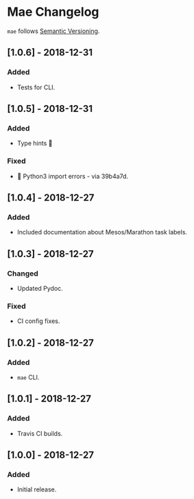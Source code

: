 # Mae Changelog

`mae` follows [Semantic Versioning](http://semver.org/).

## [1.0.6] - 2018-12-31
### Added
- Tests for CLI.

## [1.0.5] - 2018-12-31
### Added
- Type hints 🎉
### Fixed
- 🐞 Python3 import errors - via 39b4a7d.

## [1.0.4] - 2018-12-27
### Added
- Included documentation about Mesos/Marathon task labels.

## [1.0.3] - 2018-12-27
### Changed
- Updated Pydoc.
### Fixed
- CI config fixes.

## [1.0.2] - 2018-12-27
### Added
- `mae` CLI.

## [1.0.1] - 2018-12-27
### Added
- Travis CI builds.

## [1.0.0] - 2018-12-27
### Added
- Initial release.
